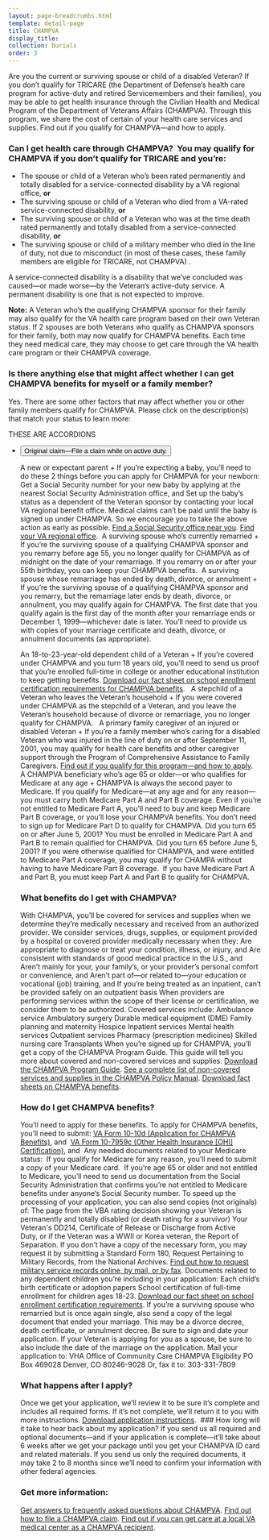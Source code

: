 ```yaml
---
layout: page-breadcrumbs.html
template: detail-page
title: CHAMPVA
display_title:
collection: burials
order: 3
---
```


<div class="va-introtext">

Are you the current or surviving spouse or child of a disabled Veteran? If you don’t qualify for TRICARE (the Department of Defense’s health care program for active-duty and retired Servicemembers and their families), you may be able to get health insurance through the Civilian Health and Medical Program of the Department of Veterans Affairs (CHAMPVA). Through this program, we share the cost of certain of your health care services and supplies. Find out if you qualify for CHAMPVA—and how to apply. 

</div>

<div class="feature" markdown=“1”>

### Can I get health care through CHAMPVA?  You may qualify for CHAMPVA if you don’t qualify for TRICARE and you’re: 
- The spouse or child of a Veteran who’s been rated permanently and totally disabled for a service-connected disability by a VA regional office, **or**
- The surviving spouse or child of a Veteran who died from a VA-rated service-connected disability, **or**
- The surviving spouse or child of a Veteran who was at the time death rated permanently and totally disabled from a service-connected disability, **or**
- The surviving spouse or child of a military member who died in the line of duty, not due to misconduct (in most of these cases, these family members are eligible for TRICARE, not CHAMPVA) .

A service-connected disability is a disability that we’ve concluded was caused—or made worse—by the Veteran’s active-duty service. A permanent disability is one that is not expected to improve. 

**Note:** A Veteran who’s the qualifying CHAMPVA sponsor for their family may also qualify for the VA health care program based on their own Veteran status. If 2 spouses are both Veterans who qualify as CHAMPVA sponsors for their family, both may now qualify for CHAMPVA benefits. Each time they need medical care, they may choose to get care through the VA health care program or their CHAMPVA coverage.

</div>

### Is there anything else that might affect whether I can get CHAMPVA benefits for myself or a family member? 

Yes. There are some other factors that may affect whether you or other family members qualify for CHAMPVA. Please click on the description(s) that match your status to learn more: 


THESE ARE ACCORDIONS

<div class="usa-accordion">
<ul class="usa-unstyled-list">
<li>
<button class="usa-button-unstyled usa-accordion-button" aria-controls="claim-active-duty">Original claim—File a claim while on active duty.</button>
<div id="claim-active-duty" class="usa-accordion-content">

A new or expectant parent +
If you’re expecting a baby, you’ll need to do these 2 things before you can apply for CHAMPVA for your newborn:
Get a Social Security number for your new baby by applying at the nearest Social Security Administration office, and
Set up the baby’s status as a dependent of the Veteran sponsor by contacting your local VA regional benefit office.
Medical claims can’t be paid until the baby is signed up under CHAMPVA. So we encourage you to take the above action as early as possible.
[Find a Social Security office near you]( https://secure.ssa.gov/ICON/main.jsp).
[Find your VA regional office](http://www.benefits.va.gov/benefits/offices.asp).
 A surviving spouse who’s currently remarried +
If you’re the surviving spouse of a qualifying CHAMPVA sponsor and you remarry before age 55, you no longer qualify for CHAMPVA as of midnight on the date of your remarriage. If you remarry on or after your 55th birthday, you can keep your CHAMPVA benefits. 
A surviving spouse whose remarriage has ended by death, divorce, or annulment +
If you’re the surviving spouse of a qualifying CHAMPVA sponsor and you remarry, but the remarriage later ends by death, divorce, or annulment, you may qualify again for CHAMPVA.
The first date that you qualify again is the first day of the month after your remarriage ends or December 1, 1999—whichever date is later. You’ll need to provide us with copies of your marriage certificate and death, divorce, or annulment documents (as appropriate).

An 18-to-23-year-old dependent child of a Veteran +
If you’re covered under CHAMPVA and you turn 18 years old, you’ll need to send us proof that you’re enrolled full-time in college or another educational institution to keep getting benefits. [Download our fact sheet on school enrollment certification requirements for CHAMPVA benefits](https://www.va.gov/COMMUNITYCARE/docs/pubfiles/factsheets/FactSheet_01-15.pdf).  
A stepchild of a Veteran who leaves the Veteran’s household +
If you were covered under CHAMPVA as the stepchild of a Veteran, and you leave the Veteran’s household because of divorce or remarriage, you no longer qualify for CHAMPVA.
 
A primary family caregiver of an injured or disabled Veteran +
If you’re a family member who’s caring for a disabled Veteran who was injured in the line of duty on or after September 11, 2001, you may qualify for health care benefits and other caregiver support through the Program of Comprehensive Assistance to Family Caregivers. [Find out if you qualify for this program—and how to apply](/healthcare/family-caregiver-benefits/assistance-to-family-caregivers/). 
A CHAMPVA beneficiary who’s age 65 or older—or who qualifies for Medicare at any age +
CHAMPVA is always the second payer to Medicare. If you qualify for Medicare—at any age and for any reason—you must carry both Medicare Part A and Part B coverage. Even if you’re not entitled to Medicare Part A, you’ll need to buy and keep Medicare Part B coverage, or you’ll lose your CHAMPVA benefits.
You don’t need to sign up for Medicare Part D to qualify for CHAMPVA.
Did you turn 65 on or after June 5, 2001? You must be enrolled in Medicare Part A and Part B to remain qualified for CHAMPVA.
Did you turn 65 before June 5, 2001?
If you were otherwise qualified for CHAMPVA, and were entitled to Medicare Part A coverage, you may qualify for CHAMPA without having to have Medicare Part B coverage. 
If you have Medicare Part A and Part B, you must keep Part A and Part B to qualify for CHAMPVA.

### What benefits do I get with CHAMPVA?
With CHAMPVA, you’ll be covered for services and supplies when we determine they’re medically necessary and received from an authorized provider.
We consider services, drugs, supplies, or equipment provided by a hospital or covered provider medically necessary when they:
Are appropriate to diagnose or treat your condition, illness, or injury, and
Are consistent with standards of good medical practice in the U.S., and
Aren’t mainly for your, your family’s, or your provider’s personal comfort or convenience, and
Aren’t part of—or related to—your education or vocational (job) training, and
If you’re being treated as an inpatient, can’t be provided safely on an outpatient basis
When providers are performing services within the scope of their license or certification, we consider them to be authorized.
Covered services include:
Ambulance service
Ambulatory surgery
Durable medical equipment (DME)
Family planning and maternity
Hospice
Inpatient services
Mental health services
Outpatient services
Pharmacy (prescription medicines)
Skilled nursing care
Transplants
When you’re signed up for CHAMPVA, you’ll get a copy of the CHAMPVA Program Guide. This guide will tell you more about covered and non-covered services and supplies. [Download the CHAMPVA Program Guide](https://www.va.gov/COMMUNITYCARE/docs/pubfiles/programguides/champva_guide.pdf).
[See a complete list of non-covered services and supplies in the CHAMPVA Policy Manual](https://www.vha.cc.va.gov/system/templates/selfservice/va_ss/#!portal/554400000001036?LANGUAGE=en&COUNTRY=us).
[Download fact sheets on CHAMPVA benefits](https://www.va.gov/COMMUNITYCARE/pubs/factsheets.asp#champva).

### How do I get CHAMPVA benefits?
You’ll need to apply for these benefits. To apply for CHAMPVA benefits, you’ll need to submit:
[VA Form 10-10d (Application for CHAMPVA Benefits)]( https://www.va.gov/vaforms/medical/pdf/vha-10-10d-fill.pdf), and 
[VA Form 10-7959c (Other Health Insurance [OHI] Certification)](http://www.va.gov/vaforms/form_detail.asp?FormNo=7959c), and 
Any needed documents related to your Medicare status: 
If you qualify for Medicare for any reason, you’ll need to submit a copy of your Medicare card. 
If you’re age 65 or older and not entitled to Medicare, you’ll need to send us documentation from the Social Security Administration that confirms you’re not entitled to Medicare benefits under anyone’s Social Security number.
To speed up the processing of your application, you can also send copies (not originals) of:
The page from the VBA rating decision showing your Veteran is permanently and totally disabled (or death rating for a survivor)
Your Veteran's DD214, Certificate of Release or Discharge from Active Duty, or if the Veteran was a WWII or Korea veteran, the Report of Separation. If you don’t have a copy of the necessary form, you may request it by submitting a Standard Form 180, Request Pertaining to Military Records, from the National Archives. [Find out how to request military service records online, by mail, or by fax](https://www.archives.gov/veterans/military-service-records).
Documents related to any dependent children you’re including in your application:
Each child’s birth certificate or adoption papers
School certification of full-time enrollment for children ages 18-23. [Download our fact sheet on school enrollment certification requirements](https://www.va.gov/COMMUNITYCARE/docs/pubfiles/factsheets/FactSheet_01-15.pdf).
If you’re a surviving spouse who remarried but is once again single, also send a copy of the legal document that ended your marriage. This may be a divorce decree, death certificate, or annulment decree.
Be sure to sign and date your application. If your Veteran is applying for you as a spouse, be sure to also include the date of the marriage on the application.
Mail your application to:
VHA Office of Community Care CHAMPVA Eligibility PO Box 469028 Denver, CO 80246-9028
Or, fax it to: 303-331-7809

### What happens after I apply?
Once we get your application, we’ll review it to be sure it’s complete and includes all required forms. If it’s not complete, we’ll return it to you with more instructions. [Download application instructions](https://www.va.gov/COMMUNITYCARE/docs/pubfiles/factsheets/FactSheet_01-03.pdf).
 ### How long will it take to hear back about my application?
If you send us all required and optional documents—and if your application is complete—it’ll take about 6 weeks after we get your package until you get your CHAMPVA ID card and related materials.
If you send us only the required documents, it may take 2 to 8 months since we’ll need to confirm your information with other federal agencies.

### Get more information:
[Get answers to frequently asked questions about CHAMPVA](https://www.va.gov/COMMUNITYCARE/programs/dependents/champva/CHAMPVA_faq.asp).
[Find out how to file a CHAMPVA claim](https://www.va.gov/COMMUNITYCARE/programs/dependents/champva/champva_claim.asp).
[Find out if you can get care at a local VA medical center as a CHAMPVA recipient](https://www.va.gov/COMMUNITYCARE/programs/dependents/champva/citi/index.asp).
